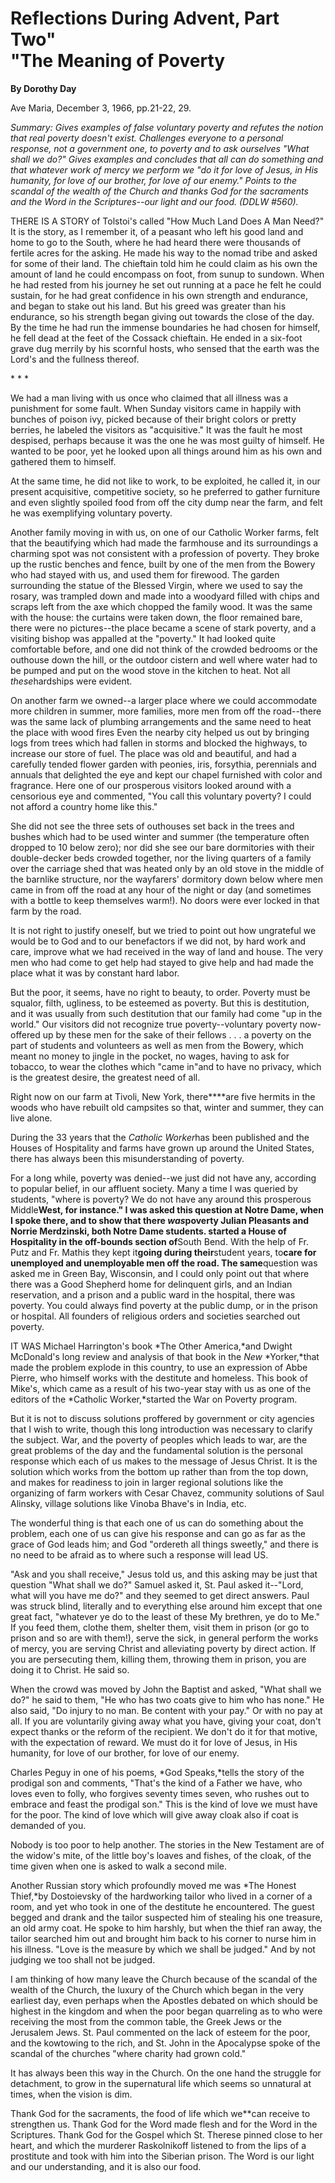 Reflections During Advent, Part Two" \
"The Meaning of Poverty
======================================

**By Dorothy Day**

Ave Maria, December 3, 1966, pp.21-22, 29.

*Summary: Gives examples of false voluntary poverty and refutes the
notion that real poverty doesn't exist. Challenges everyone to a
personal response, not a government one, to poverty and to ask ourselves
"What shall we do?" Gives examples and concludes that all can do
something and that whatever work of mercy we perform we "do it for love
of Jesus, in His humanity, for love of our brother, for love of our
enemy." Points to the scandal of the wealth of the Church and thanks God
for the sacraments and the Word in the Scriptures--our light and our
food. (DDLW \#560).*

THERE IS A STORY of Tolstoi's called "How Much Land Does A Man Need?" It
is the story, as I remember it, of a peasant who left his good land and
home to go to the South, where he had heard there were thousands of
fertile acres for the asking. He made his way to the nomad tribe and
asked for some of their land. The chieftain told him he could claim as
his own the amount of land he could encompass on foot, from sunup to
sundown. When he had rested from his journey he set out running at a
pace he felt he could sustain, for he had great confidence in his own
strength and endurance, and began to stake out his land. But his greed
was greater than his endurance, so his strength began giving out towards
the close of the day. By the time he had run the immense boundaries he
had chosen for himself, he fell dead at the feet of the Cossack
chieftain. He ended in a six-foot grave dug merrily by his scornful
hosts, who sensed that the earth was the Lord's and the fullness
thereof.

\* \* \*

We had a man living with us once who claimed that all illness was a
punishment for some fault. When Sunday visitors came in happily with
bunches of poison ivy, picked because of their bright colors or pretty
berries, he labeled the visitors as "acquisitive." It was the fault he
most despised, perhaps because it was the one he was most guilty of
himself. He wanted to be poor, yet he looked upon all things around him
as his own and gathered them to himself.

At the same time, he did not like to work, to be exploited, he called
it, in our present acquisitive, competitive society, so he preferred to
gather furniture and even slightly spoiled food from off the city dump
near the farm, and felt he was exemplifying voluntary poverty.

Another family moving in with us, on one of our Catholic Worker farms,
felt that the beautifying which had made the farmhouse and its
surroundings a charming spot was not consistent with a profession of
poverty. They broke up the rustic benches and fence, built by one of the
men from the Bowery who had stayed with us, and used them for firewood.
The garden surrounding the statue of the Blessed Virgin, where we used
to say the rosary, was trampled down and made into a woodyard filled
with chips and scraps left from the axe which chopped the family wood.
It was the same with the house: the curtains were taken down, the floor
remained bare, there were no pictures--the place became a scene of stark
poverty, and a visiting bishop was appalled at the "poverty." It had
looked quite comfortable before, and one did not think of the crowded
bedrooms or the outhouse down the hill, or the outdoor cistern and well
where water had to be pumped and put on the wood stove in the kitchen to
heat. Not all *these*hardships were evident.

On another farm we owned--a larger place where we could accommodate more
children in summer, more families, more men from off the road--there was
the same lack of plumbing arrangements and the same need to heat the
place with wood fires Even the nearby city helped us out by bringing
logs from trees which had fallen in storms and blocked the highways, to
increase our store of fuel. The place was old and beautiful, and had a
carefully tended flower garden with peonies, iris, forsythia, perennials
and annuals that delighted the eye and kept our chapel furnished with
color and fragrance. Here one of our prosperous visitors looked around
with a censorious eye and commented, "You call this voluntary poverty? I
could not afford a country home like this."

She did not see the three sets of outhouses set back in the trees and
bushes which had to be used winter and summer (the temperature often
dropped to 10 below zero); nor did she see our bare dormitories with
their double-decker beds crowded together, nor the living quarters of a
family over the carriage shed that was heated only by an old stove in
the middle of the barnlike structure, nor the wayfarers' dormitory down
below where men came in from off the road at any hour of the night or
day (and sometimes with a bottle to keep themselves warm!). No doors
were ever locked in that farm by the road.

It is not right to justify oneself, but we tried to point out how
ungrateful we would be to God and to our benefactors if we did not, by
hard work and care, improve what we had received in the way of land and
house. The very men who had come to get help had stayed to give help and
had made the place what it was by constant hard labor.

But the poor, it seems, have no right to beauty, to order. Poverty must
be squalor, filth, ugliness, to be esteemed as poverty. But this is
destitution, and it was usually from such destitution that our family
had come "up in the world." Our visitors did not recognize true
poverty--voluntary poverty now-offered up by these men for the sake of
their fellows . . . a poverty on the part of students and volunteers as
well as men from the Bowery, which meant no money to jingle in the
pocket, no wages, having to ask for tobacco, to wear the clothes which
"came in"and to have no privacy, which is the greatest desire, the
greatest need of all.

Right now on our farm at Tivoli, New York, there****are five hermits in
the woods who have rebuilt old campsites so that, winter and summer,
they can live alone.

During the 33 years that the *Catholic Worker*has been published and the
Houses of Hospitality and farms have grown up around the United States,
there has always been this misunderstanding of poverty.

For a long while, poverty was denied--we just did not have any,
according to popular belief, in our affluent society. Many a time I was
queried by students, "where is poverty? We do not have any around this
prosperous Middle****West, for instance." I was asked this question at
Notre Dame, when I spoke there, and to show that there *was*poverty
Julian Pleasants and Norrie Merdzinski, both Notre Dame students.
started a House of Hospitality in the off-bounds section of****South
Bend. With the help of Fr. Putz and Fr. Mathis they kept it****going
during their****student years, to****care for unemployed and
unemployable men off the road. The same****question was asked me in
Green Bay, Wisconsin, and I could only point out that where there was a
Good Shepherd home for delinquent girls, and an Indian reservation, and
a prison and a public ward in the hospital, there was poverty. You could
always find poverty at the public dump, or in the prison or hospital.
All founders of religious orders and societies searched out poverty.

IT WAS Michael Harrington's book *The Other America,*and Dwight
McDonald's long review and analysis of that book in the *New*
*Yorker,*that made the problem explode in this country, to use an
expression of Abbe Pierre, who himself works with the destitute and
homeless. This book of Mike's, which came as a result of his two-year
stay with us as one of the editors of the *Catholic Worker,*started the
War on Poverty program.

But it is not to discuss solutions proffered by government or city
agencies that I wish to write, though this long introduction was
necessary to clarify the subject. War, and the poverty of peoples which
leads to war, are the great problems of the day and the fundamental
solution is the personal response which each of us makes to the message
of Jesus Christ. It is the solution which works from the bottom up
rather than from the top down, and makes for readiness to join in larger
regional solutions like the organizing of farm workers with Cesar
Chavez, community solutions of Saul Alinsky, village solutions like
Vinoba Bhave's in India, etc.

The wonderful thing is that each one of us can do something about the
problem, each one of us can give his response and can go as far as the
grace of God leads him; and God "ordereth all things sweetly," and there
is no need to be afraid as to where such a response will lead US.

"Ask and you shall receive," Jesus told us, and this asking may be just
that question "What shall we do?" Samuel asked it, St. Paul asked
it--"Lord, what will you have me do?" and they seemed to get direct
answers. Paul was struck blind, literally and to everything else around
him except that one great fact, "whatever ye do to the least of these My
brethren, ye do to Me." If you feed them, clothe them, shelter them,
visit them in prison (or go to prison and so are with them!), serve the
sick, in general perform the works of mercy, you are serving Christ and
alleviating poverty by direct action. If you are persecuting them,
killing them, throwing them in prison, you are doing it to Christ. He
said so.

When the crowd was moved by John the Baptist and asked, "What shall we
do?" he said to them, "He who has two coats give to him who has none."
He also said, "Do injury to no man. Be content with your pay." Or with
no pay at all. If you are voluntarily giving away what you have, giving
your coat, don't expect thanks or the reform of the recipient. We don't
do it for that motive, with the expectation of reward. We must do it for
love of Jesus, in His humanity, for love of our brother, for love of our
enemy.

Charles Peguy in one of his poems, *God Speaks,*tells the story of the
prodigal son and comments, "That's the kind of a Father we have, who
loves even to folly, who forgives seventy times seven, who rushes out to
embrace and feast the prodigal son." This is the kind of love we must
have for the poor. The kind of love which will give away cloak also if
coat is demanded of you.

Nobody is too poor to help another. The stories in the New Testament are
of the widow's mite, of the little boy's loaves and fishes, of the
cloak, of the time given when one is asked to walk a second mile.

Another Russian story which profoundly moved me was *The Honest
Thief,*by Dostoievsky of the hardworking tailor who lived in a corner of
a room, and yet who took in one of the destitute he encountered. The
guest begged and drank and the tailor suspected him of stealing his one
treasure, an old army coat. He spoke to him harshly, but when the thief
ran away, the tailor searched him out and brought him back to his corner
to nurse him in his illness. "Love is the measure by which we shall be
judged." And by not judging we too shall not be judged.

I am thinking of how many leave the Church because of the scandal of the
wealth of the Church, the luxury of the Church which began in the very
earliest day, even perhaps when the Apostles debated on which should be
highest in the kingdom and when the poor began quarreling as to who were
receiving the most from the common table, the Greek Jews or the
Jerusalem Jews. St. Paul commented on the lack of esteem for the poor,
and the kowtowing to the rich, and St. John in the Apocalypse spoke of
the scandal of the churches "where charity had grown cold."

It has always been this way in the Church. On the one hand the struggle
for detachment, to grow in the supernatural life which seems so
unnatural at times, when the vision is dim.

Thank God for the sacraments, the food of life which we**can receive to
strengthen us. Thank God for the Word made flesh and for the Word in the
Scriptures. Thank God for the Gospel which St. Therese pinned close to
her heart, and which the murderer Raskolnikoff listened to from the lips
of a prostitute and took with him into the Siberian prison. The Word is
our light and our understanding, and it is also our food.
